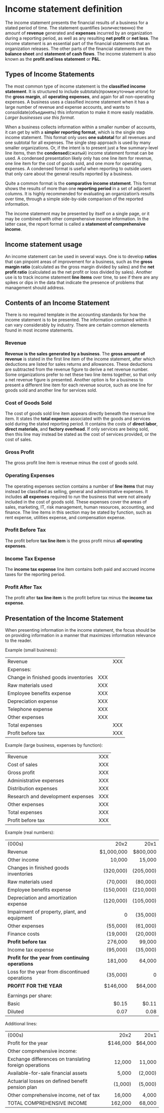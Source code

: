 # Income statement definition

The income statement presents the financial results of a business for a stated period of time. The statement quantifies (количественно) the amount of **revenue** generated and 
**expenses** incurred by an organization during a reporting period, as well as any resulting **net profit** or **net loss**. The income statement is an essential part of the financial 
statements that an organization releases. The other parts of the financial statements are the **balance sheet** and **statement of cash flows**. The income statement is also known as 
the **profit and loss statement** or **P&L**.

## Types of Income Statements

The most common type of income statement is the **classified income statement**. It is structured to include subtotals(промежуточные итоги) for the **gross margin**, all 
**operating expenses**, and again for all non-operating expenses. A business uses a classified income statement when it has a large number of revenue and expense accounts, and wants 
to consolidate(объединять) this information to make it more easily readable. _Larger businesses use this format_.

When a business collects information within a smaller number of accounts, it can get by with a **simpler reporting format**, which is the single step income statement. This format 
only uses **one subtotal** for all revenues and one subtotal for all expenses. The single step approach is used by many smaller organizations. Or, if the intent is to present just a 
few summary-level line items, then the **condensed**(сжатый) income statement format can be used. A condensed presentation likely only has one line item for revenue, one line item for 
the cost of goods sold, and one more for operating expenses. A condensed format is useful when reporting to outside users that only care about the general results reported by a 
business.

Quite a common format is the **comparative income statement**. This format shows the results of more than one **reporting period** in a set of adjacent columns. It is highly 
recommended for evaluating an organization’s results over time, through a simple side-by-side comparison of the reported information.

The income statement may be presented by itself on a single page, or it may be combined with other comprehensive income information. In the latter case, the report format is called a 
**statement of comprehensive income**.

## Income statement usage

An income statement can be used in several ways. One is to develop **ratios** that can pinpoint areas of improvement for a business, such as the **gross margin ratio** (calculated as 
the gross margin divided by sales) and the **net profit ratio** (calculated as the net profit or loss divided by sales). Another use is to track income statement **line items** over 
time, to see if there are any spikes or dips in the data that indicate the presence of problems that management should address.

## Contents of an Income Statement

There is no required template in the accounting standards for how the income statement is to be presented. The information contained within it can vary considerably by 
industry. There are certain common elements found in most income statements.

### Revenue

**Revenue is the sales generated by a business**. The **gross amount of revenue** is stated in the first line item of the income statement, after which deductions are listed for 
sales returns and allowances. These deductions are subtracted from the revenue figure to derive a net revenue number. Some organizations prefer to net these two line items together, 
so that only a net revenue figure is presented. Another option is for a business to present a different line item for each revenue source, such as one line for goods sold and another 
line for services sold.

### Cost of Goods Sold

The cost of goods sold line item appears directly beneath the revenue line item. It states the **total expense** associated with the goods and services sold during the stated 
reporting period. It contains the costs of **direct labor**, **direct materials**, and **factory overhead**. If only services are being sold, then this line may instead be stated as 
the cost of services provided, or the cost of sales.

### Gross Profit

The gross profit line item is revenue minus the cost of goods sold.

### Operating Expenses

The operating expenses section contains a number of **line items** that may instead be classified as selling, general and administrative expenses. It includes **all expenses** 
required to run the business that were not already included in the cost of goods sold. These expenses cover the areas of sales, marketing, IT, risk management, human resources, 
accounting, and finance. The line items in this section may be stated by function, such as rent expense, utilities expense, and compensation expense.

### Profit Before Tax

The profit before **tax line item** is the gross profit minus **all operating expenses**.

### Income Tax Expense

The **income tax expense** line item contains both paid and accrued income taxes for the reporting period.

### Profit After Tax

The profit after **tax line item** is the profit before tax minus the **income tax expense**.

## Presentation of the Income Statement

When presenting information in the income statement, the focus should be on providing information in a manner that maximizes information relevance to the reader. 

Example (small business):

|                                            |     |     | 
|:-------------------------------------------|----:|----:|
| Revenue                                    |     | XXX |
| Expenses:                                  |     |     | 
| Change in finished goods inventories       | XXX |     | 
| Raw materials used                         | XXX |     | 
| Employee benefits expense                  | XXX |     | 
| Depreciation expense                       | XXX |     | 
| Telephone expense                          | XXX |     | 
| Other expenses                             | XXX |     | 
| Total expenses                             |     | XXX | 
| Profit before tax                          |     | XXX | 

Example (large business, expenses by function):

|                                                        |     |
|:-------------------------------------------------------|----:|
| Revenue                                                | XXX | 
| Cost of sales                                          | XXX |
| Gross profit                                           | XXX | 
| Administrative expenses                                | XXX |
| Distribution expenses                                  | XXX |
| Research and development expenses                      | XXX |
| Other expenses                                         | XXX |
| Total expenses                                         | XXX |
| Profit before tax                                      | XXX |

Example (real numbers):

|                                                    |              |            |
|:---------------------------------------------------|-------------:|-----------:|
| (000s)                                             |         20x2 |       20x1 |
| Revenue                                            |   $1,000,000 |   $800,000 |
| Other income                                       |       10,000 |     15,000 |
| Changes in finished goods inventories              |    (320,000) |  (205,000) |
| Raw materials used                                 |     (70,000) |   (80,000) |
| Employee benefits expense                          |    (150,000) |  (210,000) |
| Depreciation and amortization expense              |    (120,000) |  (105,000) |
| Impairment of property, plant, and equipment       |            0 |   (35,000) |
| Other expenses                                     |     (55,000) |   (61,000) |
| Finance costs                                      |     (19,000) |   (20,000) |
| **Profit before tax**                              |      276,000 |     99,000 |
| Income tax expense	                                |     (95,000) |   (35,000) |
| **Profit for the year from continuing operations** |      181,000 |     64,000 |
| Loss for the year from discontinued operations     |     (35,000) |          0 |
| **PROFIT FOR THE YEAR**                            |     $146,000 |    $64,000 |
|                                                    |              |            |
| Earnings per share:                                |              |            |
| Basic                                              |        $0.15 |      $0.11 |
| Diluted                                            |         0.07 |       0.08 |

Additional lines:

|                                                                                                         |          |                  |
|:--------------------------------------------------------------------------------------------------------|---------:|-----------------:|
| (000s)                                                                                                  |     20x2 |             20x1 |
| Profit for the year                                                                                     | $146,000 |          $64,000 |
| Other comprehensive income:	 	                                                                       |          |                  |
| Exchange differences on translating foreign operations                                                  |   12,000 |           11,000 |
| Available-for-sale financial assets                                                                     |    5,000 |          (2,000) |
| Actuarial losses on defined benefit pension plan                                                        |  (1,000) |          (5,000) |
| Other comprehensive income, net of tax                                                                  |   16,000 |            4,000 |
| TOTAL COMPREHENSIVE INCOME                                                                              |  162,000 |           68,000 |




	 	 

	



